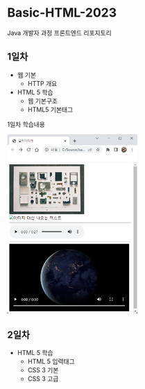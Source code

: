 # Basic-HTML-2023
Java 개발자 과정 프론트엔드 리포지토리

## 1일차
- 웹 기본
    - HTTP 개요
- HTML 5 학습
    - 웹 기본구조
    - HTML5 기본태그

1일차 학습내용
<!-- ![멀티미디어](https://raw.githubusercontent.com/JANGMEN/Basic-HTML-2023/main/image/day01.png) -->
<img src="https://raw.githubusercontent.com/JANGMEN/Basic-HTML-2023/main/image/day01.png" width="300">

## 2일차
- HTML 5 학습
    - HTML 5 입력태그
    - CSS 3 기본
    - CSS 3 고급
